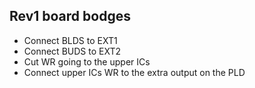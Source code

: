 ## Rev1 board bodges

* Connect BLDS to EXT1
* Connect BUDS to EXT2
* Cut WR going to the upper ICs
* Connect upper ICs WR to the extra output on the PLD


